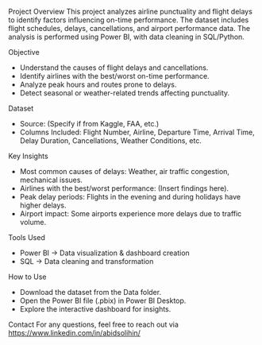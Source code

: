 Project Overview
This project analyzes airline punctuality and flight delays to identify factors influencing on-time performance. The dataset includes flight schedules, delays, cancellations, and airport performance data. The analysis is performed using Power BI, with data cleaning in SQL/Python.

Objective
- Understand the causes of flight delays and cancellations.
- Identify airlines with the best/worst on-time performance.
- Analyze peak hours and routes prone to delays.
- Detect seasonal or weather-related trends affecting punctuality.

Dataset
- Source: (Specify if from Kaggle, FAA, etc.)
- Columns Included: Flight Number, Airline, Departure Time, Arrival Time, Delay Duration, Cancellations, Weather Conditions, etc.

Key Insights
- Most common causes of delays: Weather, air traffic congestion, mechanical issues.
- Airlines with the best/worst performance: (Insert findings here).
- Peak delay periods: Flights in the evening and during holidays have higher delays.
- Airport impact: Some airports experience more delays due to traffic volume.

Tools Used
- Power BI → Data visualization & dashboard creation
- SQL → Data cleaning and transformation

How to Use
- Download the dataset from the Data folder.
- Open the Power BI file (.pbix) in Power BI Desktop.
- Explore the interactive dashboard for insights.

Contact
For any questions, feel free to reach out via https://www.linkedin.com/in/abidsolihin/
